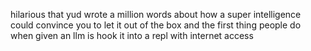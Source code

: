 hilarious that yud wrote a million words about how a super intelligence could convince you to let it out of the box and the first thing people do when given an llm is hook it into a repl with internet access

